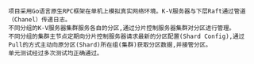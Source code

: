     项目采用Go语言原生RPC框架在单机上模拟真实网络环境。K-V服务器与下层Raft通过管道（Chanel）传递日志。
    不同分组的K-V服务器集群服务各自的分区,通过分片控制服务器集群对分区进行管理。
    不同分组的集群主节点定期向分片控制服务器请求最新的分区配置(Shard Config),通过Pull的方式主动向原分区(Shard)所在组(集群)获取分区数据,并接管分区。
    单元测试经过多次测试均正确通过。

